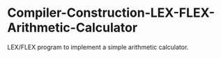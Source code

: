 # Compiler-Construction-LEX-FLEX-Arithmetic-Calculator
LEX/FLEX program to implement a simple arithmetic calculator.
